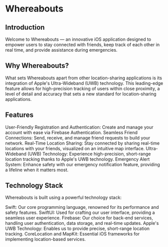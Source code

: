 # Whereabouts
## Introduction
Welcome to Whereabouts — an innovative iOS application designed to empower users to stay connected with friends, keep track of each other in real time, and provide assistance during emergencies.

## Why Whereabouts?
What sets Whereabouts apart from other location-sharing applications is its integration of Apple's Ultra-Wideband (UWB) technology. This leading-edge feature allows for high-precision tracking of users within close proximity, a level of detail and accuracy that sets a new standard for location-sharing applications.

## Features
User-Friendly Registration and Authentication: Create and manage your account with ease via Firebase Authentication.
Seamless Friend Connections: Send, receive, and manage friend requests to build your network.
Real-Time Location Sharing: Stay connected by sharing real-time locations with your friends, visualized on an intuitive map interface.
Ultra-Wideband (UWB) Technology: Experience high-precision, short-range location tracking thanks to Apple's UWB technology.
Emergency Alert System: Enhance safety with our emergency notification feature, providing a lifeline when it matters most.
## Technology Stack
Whereabouts is built using a powerful technology stack:

Swift: Our core programming language, renowned for its performance and safety features.
SwiftUI: Used for crafting our user interface, providing a seamless user experience.
Firebase: Our choice for back-end services, handling user authentication, data storage, and real-time updates.
Apple's UWB Technology: Enables us to provide precise, short-range location tracking.
CoreLocation and MapKit: Essential iOS frameworks for implementing location-based services.
